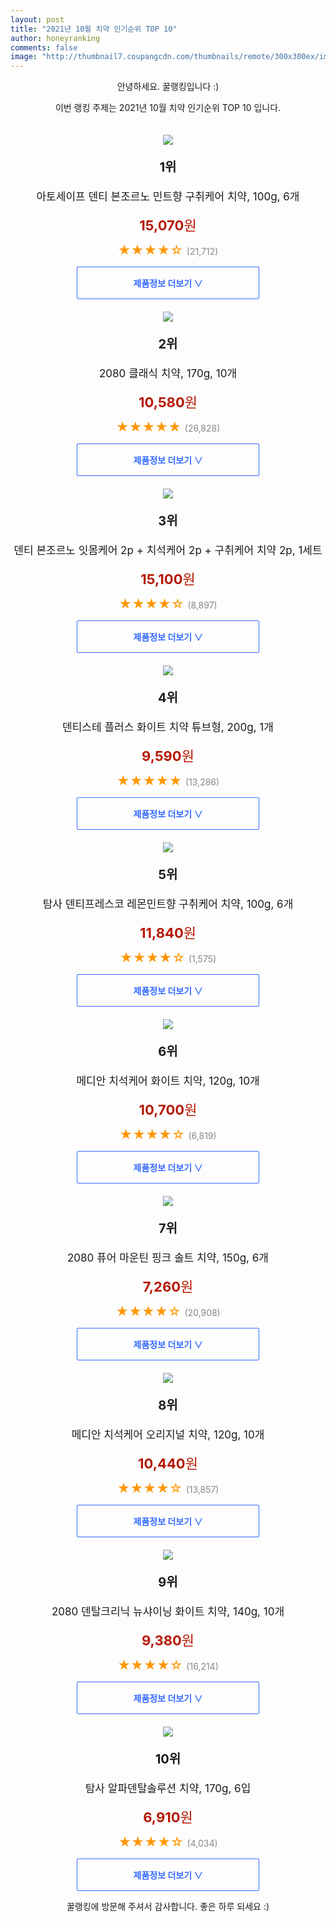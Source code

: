 ```yaml
--- 
layout: post 
title: "2021년 10월 치약 인기순위 TOP 10" 
author: honeyranking 
comments: false 
image: "http://thumbnail7.coupangcdn.com/thumbnails/remote/300x300ex/image/retail/images/7488533455383-f8efb644-0055-4907-9f09-cc4676da92ff.jpg" 
--- 
```

<p style="text-align: center;">안녕하세요. 꿀랭킹입니다 :)</p> <p style="text-align: center;">이번 랭킹 주제는 2021년 10월 치약 인기순위 TOP 10 입니다.</p><center><img src="http://thumbnail7.coupangcdn.com/thumbnails/remote/300x300ex/image/retail/images/7488533455383-f8efb644-0055-4907-9f09-cc4676da92ff.jpg" style="margin-top:20px" /></center> <p style="text-align: center; font-size: 20px"><b>1위</b></p> <p style="text-align: center; font-size: 17px">아토세이프 덴티 본조르노 민트향 구취케어 치약, 100g, 6개</p> <p style="text-align: center;"><span style="color: #b61800; font-size: 22px;"><b>15,070</b>원</span></p> <p style="text-align: center;"><span style="color: #ff9600; font-size: 20px;">★★★★☆ </span><span style="color: #878787;">(21,712)</span></p> <center><a href="https://coupa.ng/b8PV98"> <div style="font-size: 14px; display: inline-block; padding: 15px 90px; color: #346aff; border-radius: 2px; border: 1px solid #346aff; cursor: pointer;"><b>제품정보 더보기 &or;</b></div> </a></center><center><img src="http://thumbnail8.coupangcdn.com/thumbnails/remote/300x300ex/image/retail/images/2020/01/02/14/8/0eb12654-8362-47f1-9a44-aeccb2a192fa.jpg" style="margin-top:20px" /></center> <p style="text-align: center; font-size: 20px"><b>2위</b></p> <p style="text-align: center; font-size: 17px">2080 클래식 치약, 170g, 10개</p> <p style="text-align: center;"><span style="color: #b61800; font-size: 22px;"><b>10,580</b>원</span></p> <p style="text-align: center;"><span style="color: #ff9600; font-size: 20px;">★★★★★ </span><span style="color: #878787;">(26,828)</span></p> <center><a href="https://coupa.ng/b8PV99"> <div style="font-size: 14px; display: inline-block; padding: 15px 90px; color: #346aff; border-radius: 2px; border: 1px solid #346aff; cursor: pointer;"><b>제품정보 더보기 &or;</b></div> </a></center><center><img src="http://thumbnail9.coupangcdn.com/thumbnails/remote/300x300ex/image/retail/images/592537190107866-ca17ad8d-67f5-49f1-a208-a65d0754ab70.jpg" style="margin-top:20px" /></center> <p style="text-align: center; font-size: 20px"><b>3위</b></p> <p style="text-align: center; font-size: 17px">덴티 본조르노 잇몸케어 2p + 치석케어 2p + 구취케어 치약 2p, 1세트</p> <p style="text-align: center;"><span style="color: #b61800; font-size: 22px;"><b>15,100</b>원</span></p> <p style="text-align: center;"><span style="color: #ff9600; font-size: 20px;">★★★★☆ </span><span style="color: #878787;">(8,897)</span></p> <center><a href="https://coupa.ng/b8PWaa"> <div style="font-size: 14px; display: inline-block; padding: 15px 90px; color: #346aff; border-radius: 2px; border: 1px solid #346aff; cursor: pointer;"><b>제품정보 더보기 &or;</b></div> </a></center><center><img src="http://thumbnail6.coupangcdn.com/thumbnails/remote/300x300ex/image/product/image/vendoritem/2018/10/23/3107201405/75fec1f3-1bbc-400b-aace-f8b72715f639.jpg" style="margin-top:20px" /></center> <p style="text-align: center; font-size: 20px"><b>4위</b></p> <p style="text-align: center; font-size: 17px">덴티스테 플러스 화이트 치약 튜브형, 200g, 1개</p> <p style="text-align: center;"><span style="color: #b61800; font-size: 22px;"><b>9,590</b>원</span></p> <p style="text-align: center;"><span style="color: #ff9600; font-size: 20px;">★★★★★ </span><span style="color: #878787;">(13,286)</span></p> <center><a href="https://coupa.ng/b8PWab"> <div style="font-size: 14px; display: inline-block; padding: 15px 90px; color: #346aff; border-radius: 2px; border: 1px solid #346aff; cursor: pointer;"><b>제품정보 더보기 &or;</b></div> </a></center><center><img src="http://thumbnail6.coupangcdn.com/thumbnails/remote/300x300ex/image/retail/images/35898598301612-89d2f419-2b25-4a0a-bb29-1ac867f92251.jpg" style="margin-top:20px" /></center> <p style="text-align: center; font-size: 20px"><b>5위</b></p> <p style="text-align: center; font-size: 17px">탐사 덴티프레스코 레몬민트향 구취케어 치약, 100g, 6개</p> <p style="text-align: center;"><span style="color: #b61800; font-size: 22px;"><b>11,840</b>원</span></p> <p style="text-align: center;"><span style="color: #ff9600; font-size: 20px;">★★★★☆ </span><span style="color: #878787;">(1,575)</span></p> <center><a href="https://coupa.ng/b8PWac"> <div style="font-size: 14px; display: inline-block; padding: 15px 90px; color: #346aff; border-radius: 2px; border: 1px solid #346aff; cursor: pointer;"><b>제품정보 더보기 &or;</b></div> </a></center><center><img src="http://thumbnail9.coupangcdn.com/thumbnails/remote/300x300ex/image/retail/images/2020/08/18/10/8/5d5d6aa7-9c8c-4ae8-9d78-b0865298dc32.jpg" style="margin-top:20px" /></center> <p style="text-align: center; font-size: 20px"><b>6위</b></p> <p style="text-align: center; font-size: 17px">메디안 치석케어 화이트 치약, 120g, 10개</p> <p style="text-align: center;"><span style="color: #b61800; font-size: 22px;"><b>10,700</b>원</span></p> <p style="text-align: center;"><span style="color: #ff9600; font-size: 20px;">★★★★☆ </span><span style="color: #878787;">(6,819)</span></p> <center><a href="https://coupa.ng/b8PWad"> <div style="font-size: 14px; display: inline-block; padding: 15px 90px; color: #346aff; border-radius: 2px; border: 1px solid #346aff; cursor: pointer;"><b>제품정보 더보기 &or;</b></div> </a></center><center><img src="http://thumbnail8.coupangcdn.com/thumbnails/remote/300x300ex/image/product/image/vendoritem/2019/06/26/4703935466/29b971b9-c44d-4344-af31-cc3469a97809.jpg" style="margin-top:20px" /></center> <p style="text-align: center; font-size: 20px"><b>7위</b></p> <p style="text-align: center; font-size: 17px">2080 퓨어 마운틴 핑크 솔트 치약, 150g, 6개</p> <p style="text-align: center;"><span style="color: #b61800; font-size: 22px;"><b>7,260</b>원</span></p> <p style="text-align: center;"><span style="color: #ff9600; font-size: 20px;">★★★★☆ </span><span style="color: #878787;">(20,908)</span></p> <center><a href="https://coupa.ng/b8PWaf"> <div style="font-size: 14px; display: inline-block; padding: 15px 90px; color: #346aff; border-radius: 2px; border: 1px solid #346aff; cursor: pointer;"><b>제품정보 더보기 &or;</b></div> </a></center><center><img src="http://thumbnail6.coupangcdn.com/thumbnails/remote/300x300ex/image/retail/images/2020/08/18/10/2/3f1aa322-a2e1-40e0-9961-46167472545a.jpg" style="margin-top:20px" /></center> <p style="text-align: center; font-size: 20px"><b>8위</b></p> <p style="text-align: center; font-size: 17px">메디안 치석케어 오리지널 치약, 120g, 10개</p> <p style="text-align: center;"><span style="color: #b61800; font-size: 22px;"><b>10,440</b>원</span></p> <p style="text-align: center;"><span style="color: #ff9600; font-size: 20px;">★★★★☆ </span><span style="color: #878787;">(13,857)</span></p> <center><a href="https://coupa.ng/b8PWag"> <div style="font-size: 14px; display: inline-block; padding: 15px 90px; color: #346aff; border-radius: 2px; border: 1px solid #346aff; cursor: pointer;"><b>제품정보 더보기 &or;</b></div> </a></center><center><img src="http://thumbnail10.coupangcdn.com/thumbnails/remote/300x300ex/image/retail/images/2020/01/03/15/5/8d1caa2b-4fe2-49ec-92e1-9f66cb832257.jpg" style="margin-top:20px" /></center> <p style="text-align: center; font-size: 20px"><b>9위</b></p> <p style="text-align: center; font-size: 17px">2080 덴탈크리닉 뉴샤이닝 화이트 치약, 140g, 10개</p> <p style="text-align: center;"><span style="color: #b61800; font-size: 22px;"><b>9,380</b>원</span></p> <p style="text-align: center;"><span style="color: #ff9600; font-size: 20px;">★★★★☆ </span><span style="color: #878787;">(16,214)</span></p> <center><a href="https://coupa.ng/b8PWai"> <div style="font-size: 14px; display: inline-block; padding: 15px 90px; color: #346aff; border-radius: 2px; border: 1px solid #346aff; cursor: pointer;"><b>제품정보 더보기 &or;</b></div> </a></center><center><img src="http://thumbnail7.coupangcdn.com/thumbnails/remote/300x300ex/image/retail/images/156691928996411-3c386846-5649-400e-8a44-9ed1d4b76cbd.jpg" style="margin-top:20px" /></center> <p style="text-align: center; font-size: 20px"><b>10위</b></p> <p style="text-align: center; font-size: 17px">탐사 알파덴탈솔루션 치약, 170g, 6입</p> <p style="text-align: center;"><span style="color: #b61800; font-size: 22px;"><b>6,910</b>원</span></p> <p style="text-align: center;"><span style="color: #ff9600; font-size: 20px;">★★★★☆ </span><span style="color: #878787;">(4,034)</span></p> <center><a href="https://coupa.ng/b8PWaj"> <div style="font-size: 14px; display: inline-block; padding: 15px 90px; color: #346aff; border-radius: 2px; border: 1px solid #346aff; cursor: pointer;"><b>제품정보 더보기 &or;</b></div> </a></center> <p style="text-align: center;">꿀랭킹에 방문해 주셔서 감사합니다. 좋은 하루 되세요 :)</p>
